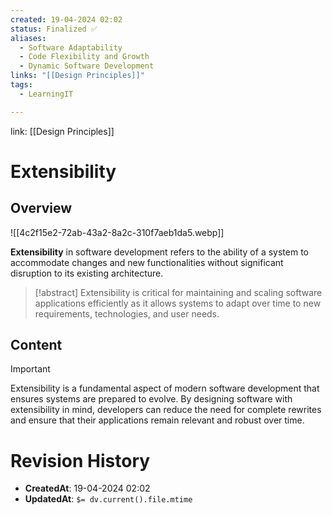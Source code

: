 ```yaml
---
created: 19-04-2024 02:02
status: Finalized ✅
aliases:
  - Software Adaptability
  - Code Flexibility and Growth
  - Dynamic Software Development
links: "[[Design Principles]]"
tags:
  - LearningIT

---
```

link: [[Design Principles]]

# Extensibility

## Overview

![[4c2f15e2-72ab-43a2-8a2c-310f7aeb1da5.webp]]

**Extensibility** in software development refers to the ability of a system to accommodate changes and new functionalities without significant disruption to its existing architecture.

> [!abstract] 
> Extensibility is critical for maintaining and scaling software applications efficiently as it allows systems to adapt over time to new requirements, technologies, and user needs.

## Content

>[!important] 
> Extensibility is a fundamental aspect of modern software development that ensures systems are prepared to evolve. By designing software with extensibility in mind, developers can reduce the need for complete rewrites and ensure that their applications remain relevant and robust over time.

# Revision History
- **CreatedAt**: 19-04-2024 02:02
- **UpdatedAt**: `$= dv.current().file.mtime`
